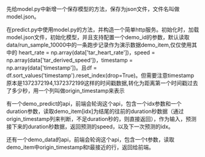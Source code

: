 先给model.py中新增一个保存模型的方法，保存为json文件，文件名叫做model.json。

在predict.py中使用model.py的方法，并构造一个简单http服务。初始化时，加载model.json文件，初始化模型，并且支持配置一个demo_id的参数，默认读取data/run_sample_10000中的一条跑步记录作为演示数据demo_item,仅仅使用其中的 heart_rate = np.array(data['tar_heart_rate'])，speed = np.array(data['tar_derived_speed'])，timestamp = np.array(data['timestamp'])。且df = df.sort_values('timestamp').reset_index(drop=True)。但需要注意timestamp原本是1372372194,1372372199这样的时间戳数据,转化为距离第一个时间戳过去了多少秒，用一个列叫做origin_timestamp来表示

有一个demo_predict的api，前端会轮询这个api，包含一个idx参数和一个duration参数，读取demo_item[idx]为结尾的往前的duration秒数据（通过origin_timestamp列来判断，不足duration秒的，则直接返回），作为输入，预测接下来的duration秒数据，返回预测的speed，以及下一次预测的idx。

还有一个demo_data的api，前端会轮询这个api，包含一个t参数，读取demo_item中origin_timestamp和t最接近的行，返回给前端。

